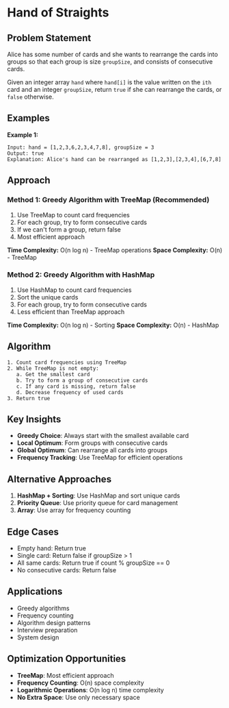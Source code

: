 # Hand of Straights

## Problem Statement

Alice has some number of cards and she wants to rearrange the cards into groups so that each group is size `groupSize`, and consists of consecutive cards.

Given an integer array `hand` where `hand[i]` is the value written on the `ith` card and an integer `groupSize`, return `true` if she can rearrange the cards, or `false` otherwise.

## Examples

**Example 1:**
```
Input: hand = [1,2,3,6,2,3,4,7,8], groupSize = 3
Output: true
Explanation: Alice's hand can be rearranged as [1,2,3],[2,3,4],[6,7,8]
```

## Approach

### Method 1: Greedy Algorithm with TreeMap (Recommended)
1. Use TreeMap to count card frequencies
2. For each group, try to form consecutive cards
3. If we can't form a group, return false
4. Most efficient approach

**Time Complexity:** O(n log n) - TreeMap operations
**Space Complexity:** O(n) - TreeMap

### Method 2: Greedy Algorithm with HashMap
1. Use HashMap to count card frequencies
2. Sort the unique cards
3. For each group, try to form consecutive cards
4. Less efficient than TreeMap approach

**Time Complexity:** O(n log n) - Sorting
**Space Complexity:** O(n) - HashMap

## Algorithm

```
1. Count card frequencies using TreeMap
2. While TreeMap is not empty:
   a. Get the smallest card
   b. Try to form a group of consecutive cards
   c. If any card is missing, return false
   d. Decrease frequency of used cards
3. Return true
```

## Key Insights

- **Greedy Choice**: Always start with the smallest available card
- **Local Optimum**: Form groups with consecutive cards
- **Global Optimum**: Can rearrange all cards into groups
- **Frequency Tracking**: Use TreeMap for efficient operations

## Alternative Approaches

1. **HashMap + Sorting**: Use HashMap and sort unique cards
2. **Priority Queue**: Use priority queue for card management
3. **Array**: Use array for frequency counting

## Edge Cases

- Empty hand: Return true
- Single card: Return false if groupSize > 1
- All same cards: Return true if count % groupSize == 0
- No consecutive cards: Return false

## Applications

- Greedy algorithms
- Frequency counting
- Algorithm design patterns
- Interview preparation
- System design

## Optimization Opportunities

- **TreeMap**: Most efficient approach
- **Frequency Counting**: O(n) space complexity
- **Logarithmic Operations**: O(n log n) time complexity
- **No Extra Space**: Use only necessary space
